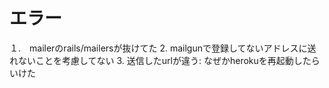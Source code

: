 # エラー
１.　mailerのrails/mailersが抜けてた
2. mailgunで登録してないアドレスに送れないことを考慮してない
3. 送信したurlが違う: なぜかherokuを再起動したらいけた

